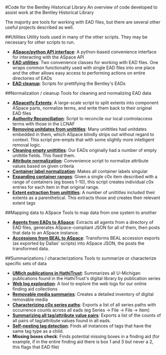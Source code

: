 #Code for the Bentley Historical Library
An overview of code developed to assist work at the Bentley Historical Library

The majority are tools for working with EAD files, but there are several other useful projects described as well.


##Utilities
Utility tools used in many of the other scripts. They may be necessary for other scripts to run.

* __[ASpace/python API interface](https://github.com/walkerdb/bentley_code/tree/master/utilities/aspace_interface)__: A python-based convenience interface for interacting with the ASpace API
* __[EAD utilities](https://github.com/walkerdb/bentley_code/tree/master/utilities/ead_utilities)__: Two convenience classes for working with EAD files. One wraps common functionality used with single EAD files into one place and the other allows easy access to performing actions on entire directories of EADs
* __[EAD cleanup](https://github.com/walkerdb/bentley_code/tree/master/utilities/ead_cleanup)__: Scripts for prettifying the Bentley's EADs

##Normalization / cleanup
Tools for cleaning and normalizing EAD data

* __[ASpaceify Extents](https://github.com/walkerdb/bentley_code/tree/master/normalization/aspaceify_extents)__: A large-scale script to split extents into component ASpace parts, normalize terms, and write them back to their original EAD files
* __[Authority Reconciliation](https://github.com/walkerdb/bentley_code/tree/master/normalization/authority_reconciliation)__: Script to reconcile our local controlaccess terms with those in the LCNAF
* __[Removing unitdates from unittitles](https://github.com/walkerdb/bentley_code/tree/master/normalization/unitdates_in_unittitles)__: Many unittitles had unitdates embedded in them, which ASpace blindly strips out without regard to context. This script pre-empts that with some slightly more intelligent removal logic.
* __[Cleaning empty unittitles](https://github.com/walkerdb/bentley_code/tree/master/normalization/empty_unittitle_fix)__: Our EADs originally had a number of empty unittitle fields. This fixed them.
* __[Attribute normalization](https://github.com/walkerdb/bentley_code/tree/master/normalization/attribute_normalization)__: Convenience script to normalize attribute values based on given criteria
* __[Container label normalization](https://github.com/walkerdb/bentley_code/tree/master/normalization/container_labels)__: Makes all container labels singular
* __[Expanding container ranges](https://github.com/walkerdb/bentley_code/tree/master/normalization/expand_container_ranges)__: Given a single c0x item described with a range of containers (eg boxes 1-10), this script creates individual c0x entries for each item in that original range.
* __[Extent extraction from unittitles](https://github.com/walkerdb/bentley_code/tree/master/normalization/unittitle_parentheticals)__: A number of unittitles included their extents as a parenthetical. This extracts those and creates their relevant extent tags

##Mapping data to ASpace
Tools to map data from one system to another

* __[Agents from EADs to ASpace](https://github.com/walkerdb/bentley_code/tree/master/mapping/aspace_agent_mapping)__: Extracts all agents from a directory of EAD files, generates ASpace-compliant JSON for all of them, then posts that data to an ASpace instance.
* __[Accessions from BEAL to ASpace](https://github.com/walkerdb/bentley_code/tree/master/mapping/accession_mapping)__: Transforms BEAL accession exports (as exported by Dallas' scripts) into ASpace JSON, the posts the transformed data.

##Summarizations / characterizations
Tools to summarize or characterize specific sets of data

* __[UMich publications in HathiTrust](https://github.com/bentley-historical-library/UMich_HathiTrust_Pub_Summaries)__: Summarizes all U-Michigan publications found in the HathiTrust's digital library by publication series
* __[Web log exploration](https://github.com/walkerdb/bentley_code/tree/master/summarization/web_logs)__: A tool to explore the web logs for our online finding aid collections
* __[Removable media summaries](https://github.com/walkerdb/bentley_code/tree/master/summarization/removable_media_summaries)__: Creates a detailed inventory of digital removable media
* __[Characterizing c0x series paths](https://github.com/walkerdb/bentley_code/tree/master/summarization/c0x_series_paths)__: Exports a list of all series paths with occurrence counts across all eads (eg Series -> File -> File -> Item)
* __[Summarizing all tag/attribute value pairs](https://github.com/walkerdb/bentley_code/tree/master/summarization/tag_attribute_counts)__: Exports a list of the counts of all pairs of tag/attribute values found in all eads.
* __[Self-nesting tag detection](https://github.com/walkerdb/bentley_code/tree/master/summarization/check_tag_nesting)__: Finds all instances of tags that have the same tag type as a child. 
* __Missing boxes check__: Finds potential missing boxes in a finding aid (for example, if in the entire finding aid there is box 1 and 3 but never a 2, this flags that EAD file)
